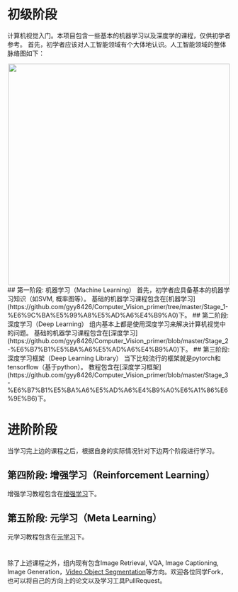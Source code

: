 # 初级阶段
计算机视觉入门。本项目包含一些基本的机器学习以及深度学的课程，仅供初学者参考。
首先，初学者应该对人工智能领域有个大体地认识。人工智能领域的整体脉络图如下：
<div align="center">
  <img src="https://github.com/gyy8426/Computer_Vision_primer/blob/master/fig/%E4%BA%BA%E5%B7%A5%E6%99%BA%E8%83%BD%E8%84%89%E7%BB%9C.jpg" width="500px" />
</div>
## 第一阶段: 机器学习（Machine Learning）
首先，初学者应具备基本的机器学习知识（如SVM, 概率图等）。
基础的机器学习课程包含在[机器学习](https://github.com/gyy8426/Computer_Vision_primer/tree/master/Stage_1-%E6%9C%BA%E5%99%A8%E5%AD%A6%E4%B9%A0)下。
## 第二阶段: 深度学习（Deep Learning）
组内基本上都是使用深度学习来解决计算机视觉中的问题。
基础的机器学习课程包含在[深度学习](https://github.com/gyy8426/Computer_Vision_primer/blob/master/Stage_2-%E6%B7%B1%E5%BA%A6%E5%AD%A6%E4%B9%A0)下。
## 第三阶段: 深度学习框架（Deep Learning Library）
当下比较流行的框架就是pytorch和tensorflow（基于python）。
教程包含在[深度学习框架](https://github.com/gyy8426/Computer_Vision_primer/blob/master/Stage_3-%E6%B7%B1%E5%BA%A6%E5%AD%A6%E4%B9%A0%E6%A1%86%E6%9E%B6)下。

# 进阶阶段
当学习完上边的课程之后，根据自身的实际情况针对下边两个阶段进行学习。
## 第四阶段: 增强学习（Reinforcement Learning）
增强学习教程包含在[增强学习](https://github.com/gyy8426/Computer_Vision_primer/blob/master/Stage_4-%E5%A2%9E%E5%BC%BA%E5%AD%A6%E4%B9%A0)下。
## 第五阶段: 元学习（Meta Learning）
元学习教程包含在[元学习](https://github.com/gyy8426/Computer_Vision_primer/blob/master/Stage_5-%E5%85%83%E5%AD%A6%E4%B9%A0)下。
#
除了上述课程之外，组内现有包含Image Retrieval, VQA, Image Captioning, Image Generation，[Video Object Segmentation](https://github.com/du0915/Video-Object-Segmentation-Paper-List)等方向。欢迎各位同学Fork，也可以将自己的方向上的论文以及学习工具PullRequest。
